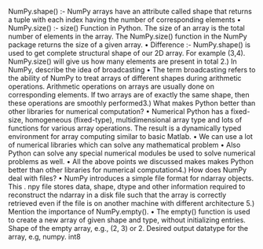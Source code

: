  NumPy.shape() :- NumPy arrays have an attribute 
called shape that returns a tuple with each index 
having the number of corresponding elements
• NumPy.size() :- size() Function in Python. The size 
of an array is the total number of elements in the 
array. The NumPy.size() function in the NumPy 
package returns the size of a given array.
• Difference :- NumPy.shape() is used to get 
complete structural shape of our 2D array. For 
example (3,4). NumPy.size() will give us how many 
elements are present in total
2.) In NumPy, describe the idea of broadcasting
• The term broadcasting refers to the ability 
of NumPy to treat arrays of different shapes 
during arithmetic operations. Arithmetic 
operations on arrays are usually done on 
corresponding elements. If two arrays are of 
exactly the same shape, then these 
operations are smoothly performed3.) What makes Python better than other libraries 
for numerical computation?
• Numerical Python has a fixed-size, 
homogeneous (fixed-type), multidimensional array type and lots of functions 
for various array operations. The result is a 
dynamically typed environment for array 
computing similar to basic Matlab.
• We can use a lot of numerical libraries 
which can solve any mathematical problem
• Also Python can solve any special numerical 
modules be used to solve numerical 
problems as well.
• All the above points we discussed makes 
makes Python better than other libraries for 
numerical computation4.) How does NumPy deal with files?
• NumPy introduces a simple file format for 
ndarray objects. This . npy file stores data, 
shape, dtype and other information 
required to reconstruct the ndarray in a disk 
file such that the array is correctly retrieved 
even if the file is on another machine with 
different architecture
5.) Mention the importance of NumPy.empty().
• The empty() function is used to create a 
new array of given shape and type, without 
initializing entries. Shape of the empty 
array, e.g., (2, 3) or 2. Desired output datatype for the array, e.g, numpy. int8
